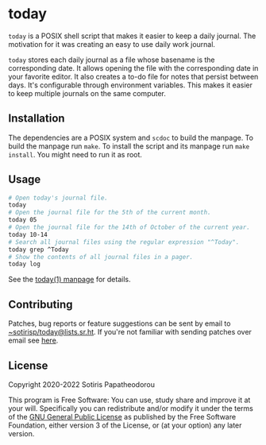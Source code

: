 # today

`today` is a POSIX shell script that makes it easier to keep a daily journal.
The motivation for it was creating an easy to use daily work journal.

`today` stores each daily journal as a file whose basename is the corresponding
date. It allows opening the file with the corresponding date in your favorite
editor. It also creates a to-do file for notes that persist between days. It's
configurable through environment variables. This makes it easier to keep
multiple journals on the same computer.


## Installation

The dependencies are a POSIX system and `scdoc` to build the manpage. To build
the manpage run `make`. To install the script and its manpage run `make
install`. You might need to run it as root.


## Usage

``` sh
# Open today's journal file.
today
# Open the journal file for the 5th of the current month.
today 05
# Open the journal file for the 14th of October of the current year.
today 10-14
# Search all journal files using the regular expression "^Today".
today grep ^Today
# Show the contents of all journal files in a pager.
today log
```
 
See the [today(1) manpage](https://git.sr.ht/~sotirisp/today/tree/master/item/doc/today.1.scd)
for details.


## Contributing

Patches, bug reports or feature suggestions can be sent by email to
[~sotirisp/today@lists.sr.ht](mailto:~sotirisp/today@lists.sr.ht). If you're
not familiar with sending patches over email see
[here](https://git-send-email.io/).


## License

Copyright 2020-2022 Sotiris Papatheodorou

This program is Free Software: You can use, study share and improve it at your
will. Specifically you can redistribute and/or modify it under the terms of the
[GNU General Public License](https://www.gnu.org/licenses/gpl.html) as
published by the Free Software Foundation, either version 3 of the License, or
(at your option) any later version.

<!-- SPDX-FileCopyrightText: 2020-2022 Sotiris Papatheodorou -->
<!-- SPDX-License-Identifier: GPL-3.0-or-later -->
